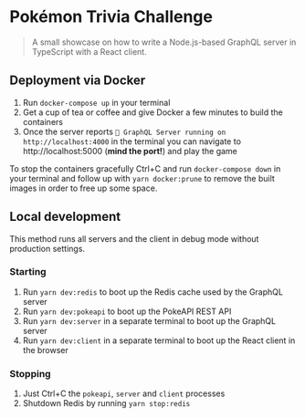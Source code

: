 # Pokémon Trivia Challenge

> A small showcase on how to write a Node.js-based GraphQL server in TypeScript with a React client.

## Deployment via Docker

1. Run `docker-compose up` in your terminal
2. Get a cup of tea or coffee and give Docker a few minutes to build the containers
3. Once the server reports `🚀 GraphQL Server running on http://localhost:4000` in the terminal you can navigate to http://localhost:5000 (**mind the port!**) and play the game

To stop the containers gracefully Ctrl+C and run `docker-compose down` in your terminal and follow up with `yarn docker:prune` to remove the built images in order to free up some space.

## Local development

This method runs all servers and the client in debug mode without production settings.

### Starting

1. Run `yarn dev:redis` to boot up the Redis cache used by the GraphQL server
2. Run `yarn dev:pokeapi` to boot up the PokeAPI REST API
3. Run `yarn dev:server` in a separate terminal to boot up the GraphQL server
4. Run `yarn dev:client` in a separate terminal to boot up the React client in the browser

### Stopping

1. Just Ctrl+C the `pokeapi`, `server` and `client` processes
2. Shutdown Redis by running `yarn stop:redis`
